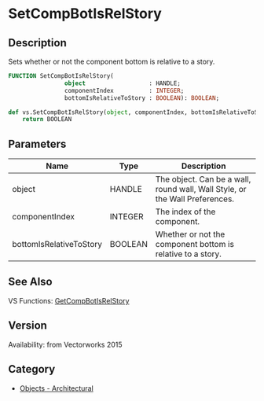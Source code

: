 # SetCompBotIsRelStory

## Description
Sets whether or not the component bottom is relative to a story.

```pascal
FUNCTION SetCompBotIsRelStory(
				object                  : HANDLE;
				componentIndex          : INTEGER;
				bottomIsRelativeToStory : BOOLEAN): BOOLEAN;
```

```python
def vs.SetCompBotIsRelStory(object, componentIndex, bottomIsRelativeToStory):
    return BOOLEAN
```

## Parameters
|Name|Type|Description|
|---|---|---|
|object|HANDLE|The object. Can be a wall, round wall, Wall Style, or the Wall Preferences.|
|componentIndex|INTEGER|The index of the component.|
|bottomIsRelativeToStory|BOOLEAN|Whether or not the component bottom is relative to a story.|

## See Also
VS Functions:
[GetCompBotIsRelStory](GetCompBotIsRelStory.md)

## Version
Availability: from Vectorworks 2015

## Category
* [Objects - Architectural](../Categories/Objects%20-%20Architectural.md)
